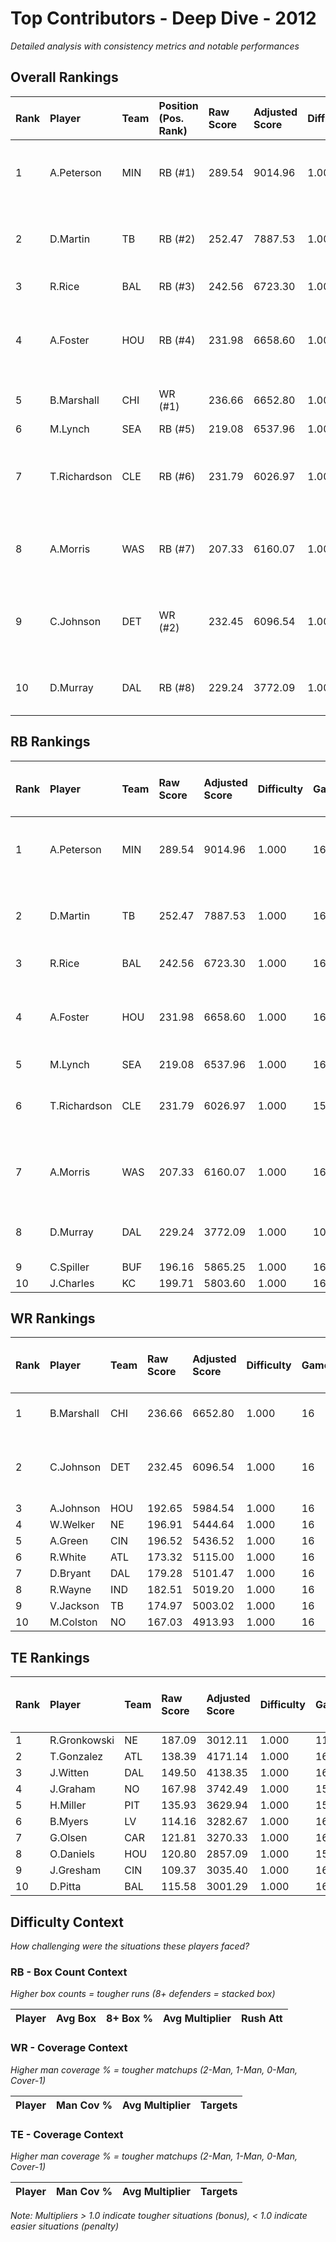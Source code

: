 # Top Contributors - Deep Dive - 2012

*Detailed analysis with consistency metrics and notable performances*

## Overall Rankings

| Rank | Player       | Team | Position (Pos. Rank) | Raw Score | Adjusted Score | Difficulty | Games | Avg/Game | Typical | Consistency | Floor | Ceiling | Peak    | Trend      | Notable Games                  |
| :----| :------------| :----| :--------------------| :---------| :--------------| :----------| :-----| :--------| :-------| :-----------| :-----| :-------| :-------| :----------| :------------------------------|
| 1    | A.Peterson   | MIN  | RB (#1)              | 289.54    | 9014.96        | 1.000      | 16    | 563.44   | 511.13  | 8/2/6       | 468.8 | 672.2   | 870.68  | Increasing | Wk 17 (vs GB), Wk 9 (vs SEA)   |
| 2    | D.Martin     | TB   | RB (#2)              | 252.47    | 7887.53        | 1.000      | 16    | 492.97   | 473.90  | 8/3/5       | 374.8 | 552.6   | 1096.62 | Increasing | Wk 9 (vs LV), Wk 8 (vs MIN)    |
| 3    | R.Rice       | BAL  | RB (#3)              | 242.56    | 6723.30        | 1.000      | 16    | 420.21   | 403.71  | 8/1/7       | 334.3 | 577.8   | 609.12  | Increasing | Wk 3 (vs NE)                   |
| 4    | A.Foster     | HOU  | RB (#4)              | 231.98    | 6658.60        | 1.000      | 16    | 416.16   | 381.72  | 8/1/7       | 337.8 | 462.0   | 680.90  | Stable     | Wk 10 (vs CHI), Wk 12 (vs DET) |
| 5    | B.Marshall   | CHI  | WR (#1)              | 236.66    | 6652.80        | 1.000      | 16    | 415.80   | 405.51  | 9/1/6       | 348.0 | 537.7   | 610.62  | Stable     | Wk 4 (vs DAL)                  |
| 6    | M.Lynch      | SEA  | RB (#5)              | 219.08    | 6537.96        | 1.000      | 16    | 408.62   | 397.31  | 8/3/5       | 325.3 | 460.4   | 566.43  | Stable     |                                |
| 7    | T.Richardson | CLE  | RB (#6)              | 231.79    | 6026.97        | 1.000      | 15    | 401.80   | 392.56  | 6/3/6       | 320.6 | 491.6   | 704.15  | Increasing | Wk 12 (vs PIT), Wk 8 (vs LAC)  |
| 8    | A.Morris     | WAS  | RB (#7)              | 207.33    | 6160.07        | 1.000      | 16    | 385.00   | 341.81  | 8/1/7       | 241.6 | 409.4   | 819.96  | Increasing | Wk 17 (vs DAL), Wk 4 (vs TB)   |
| 9    | C.Johnson    | DET  | WR (#2)              | 232.45    | 6096.54        | 1.000      | 16    | 381.03   | 400.33  | 7/1/8       | 247.8 | 455.7   | 656.92  | Increasing | Wk 13 (vs IND), Wk 16 (vs ATL) |
| 10   | D.Murray     | DAL  | RB (#8)              | 229.24    | 3772.09        | 1.000      | 10    | 377.21   | 346.56  | 3/2/5       | 261.3 | 449.2   | 746.90  | Increasing | Wk 3 (vs TB), Wk 15 (vs PIT)   |

## RB Rankings

| Rank | Player       | Team | Raw Score | Adjusted Score | Difficulty | Games | Avg/Game | Typical | Consistency | Floor | Ceiling | Peak    | Trend      | Notable Games (>150% Typical)  |
| :----| :------------| :----| :---------| :--------------| :----------| :-----| :--------| :-------| :-----------| :-----| :-------| :-------| :----------| :------------------------------|
| 1    | A.Peterson   | MIN  | 289.54    | 9014.96        | 1.000      | 16    | 563.44   | 511.13  | 8/2/6       | 468.8 | 672.2   | 870.68  | Increasing | Wk 17 (vs GB), Wk 9 (vs SEA)   |
| 2    | D.Martin     | TB   | 252.47    | 7887.53        | 1.000      | 16    | 492.97   | 473.90  | 8/3/5       | 374.8 | 552.6   | 1096.62 | Increasing | Wk 9 (vs LV), Wk 8 (vs MIN)    |
| 3    | R.Rice       | BAL  | 242.56    | 6723.30        | 1.000      | 16    | 420.21   | 403.71  | 8/1/7       | 334.3 | 577.8   | 609.12  | Increasing | Wk 3 (vs NE)                   |
| 4    | A.Foster     | HOU  | 231.98    | 6658.60        | 1.000      | 16    | 416.16   | 381.72  | 8/1/7       | 337.8 | 462.0   | 680.90  | Stable     | Wk 10 (vs CHI), Wk 12 (vs DET) |
| 5    | M.Lynch      | SEA  | 219.08    | 6537.96        | 1.000      | 16    | 408.62   | 397.31  | 8/3/5       | 325.3 | 460.4   | 566.43  | Stable     |                                |
| 6    | T.Richardson | CLE  | 231.79    | 6026.97        | 1.000      | 15    | 401.80   | 392.56  | 6/3/6       | 320.6 | 491.6   | 704.15  | Increasing | Wk 12 (vs PIT), Wk 8 (vs LAC)  |
| 7    | A.Morris     | WAS  | 207.33    | 6160.07        | 1.000      | 16    | 385.00   | 341.81  | 8/1/7       | 241.6 | 409.4   | 819.96  | Increasing | Wk 17 (vs DAL), Wk 4 (vs TB)   |
| 8    | D.Murray     | DAL  | 229.24    | 3772.09        | 1.000      | 10    | 377.21   | 346.56  | 3/2/5       | 261.3 | 449.2   | 746.90  | Increasing | Wk 3 (vs TB), Wk 15 (vs PIT)   |
| 9    | C.Spiller    | BUF  | 196.16    | 5865.25        | 1.000      | 16    | 366.58   | 374.91  | 8/2/6       | 295.3 | 490.5   | 604.36  | Increasing |                                |
| 10   | J.Charles    | KC   | 199.71    | 5803.60        | 1.000      | 16    | 362.72   | 380.37  | 8/1/7       | 235.5 | 531.0   | 581.00  | Increasing |                                |

## WR Rankings

| Rank | Player     | Team | Raw Score | Adjusted Score | Difficulty | Games | Avg/Game | Typical | Consistency | Floor | Ceiling | Peak   | Trend      | Notable Games (>150% Typical)  |
| :----| :----------| :----| :---------| :--------------| :----------| :-----| :--------| :-------| :-----------| :-----| :-------| :------| :----------| :------------------------------|
| 1    | B.Marshall | CHI  | 236.66    | 6652.80        | 1.000      | 16    | 415.80   | 405.51  | 9/1/6       | 348.0 | 537.7   | 610.62 | Stable     | Wk 4 (vs DAL)                  |
| 2    | C.Johnson  | DET  | 232.45    | 6096.54        | 1.000      | 16    | 381.03   | 400.33  | 7/1/8       | 247.8 | 455.7   | 656.92 | Increasing | Wk 13 (vs IND), Wk 16 (vs ATL) |
| 3    | A.Johnson  | HOU  | 192.65    | 5984.54        | 1.000      | 16    | 374.03   | 296.69  | 8/1/7       | 219.7 | 491.2   | 867.72 | Increasing |                                |
| 4    | W.Welker   | NE   | 196.91    | 5444.64        | 1.000      | 16    | 340.29   | 335.61  | 8/2/6       | 272.9 | 377.7   | 580.63 | Stable     |                                |
| 5    | A.Green    | CIN  | 196.52    | 5436.52        | 1.000      | 16    | 339.78   | 343.43  | 8/2/6       | 268.6 | 446.6   | 524.84 | Decreasing |                                |
| 6    | R.White    | ATL  | 173.32    | 5115.00        | 1.000      | 16    | 319.69   | 299.82  | 8/0/8       | 166.8 | 454.4   | 652.76 | Decreasing |                                |
| 7    | D.Bryant   | DAL  | 179.28    | 5101.47        | 1.000      | 16    | 318.84   | 285.86  | 7/2/7       | 188.6 | 445.0   | 653.71 | Increasing |                                |
| 8    | R.Wayne    | IND  | 182.51    | 5019.20        | 1.000      | 16    | 313.70   | 299.61  | 8/3/5       | 247.8 | 348.8   | 694.37 | Decreasing |                                |
| 9    | V.Jackson  | TB   | 174.97    | 5003.02        | 1.000      | 16    | 312.69   | 314.53  | 8/1/7       | 183.2 | 393.5   | 545.22 | Decreasing |                                |
| 10   | M.Colston  | NO   | 167.03    | 4913.93        | 1.000      | 16    | 307.12   | 238.29  | 8/2/6       | 182.7 | 311.5   | 691.98 | Stable     |                                |

## TE Rankings

| Rank | Player       | Team | Raw Score | Adjusted Score | Difficulty | Games | Avg/Game | Typical | Consistency | Floor | Ceiling | Peak   | Trend      | Notable Games (>150% Typical) |
| :----| :------------| :----| :---------| :--------------| :----------| :-----| :--------| :-------| :-----------| :-----| :-------| :------| :----------| :-----------------------------|
| 1    | R.Gronkowski | NE   | 187.09    | 3012.11        | 1.000      | 11    | 273.83   | 257.74  | 4/1/6       | 180.6 | 422.9   | 542.94 | Increasing |                               |
| 2    | T.Gonzalez   | ATL  | 138.39    | 4171.14        | 1.000      | 16    | 260.70   | 226.17  | 8/1/7       | 180.2 | 276.4   | 555.00 | Stable     |                               |
| 3    | J.Witten     | DAL  | 149.50    | 4138.35        | 1.000      | 16    | 258.65   | 240.30  | 7/2/7       | 203.1 | 280.8   | 596.47 | Stable     |                               |
| 4    | J.Graham     | NO   | 167.98    | 3742.49        | 1.000      | 15    | 249.50   | 236.89  | 7/1/7       | 160.8 | 324.1   | 518.14 | Decreasing |                               |
| 5    | H.Miller     | PIT  | 135.93    | 3629.94        | 1.000      | 15    | 242.00   | 198.19  | 5/3/7       | 184.0 | 311.6   | 437.54 | Decreasing |                               |
| 6    | B.Myers      | LV   | 114.16    | 3282.67        | 1.000      | 16    | 205.17   | 187.91  | 8/1/7       | 139.3 | 238.3   | 555.16 | Decreasing |                               |
| 7    | G.Olsen      | CAR  | 121.81    | 3270.33        | 1.000      | 16    | 204.40   | 187.02  | 8/2/6       | 140.3 | 218.2   | 429.45 | Increasing |                               |
| 8    | O.Daniels    | HOU  | 120.80    | 2857.09        | 1.000      | 15    | 190.47   | 191.57  | 7/2/6       | 133.5 | 259.5   | 368.52 | Decreasing |                               |
| 9    | J.Gresham    | CIN  | 109.37    | 3035.40        | 1.000      | 16    | 189.71   | 186.04  | 8/1/7       | 142.5 | 234.3   | 326.98 | Stable     |                               |
| 10   | D.Pitta      | BAL  | 115.58    | 3001.29        | 1.000      | 16    | 187.58   | 173.99  | 8/0/8       | 100.5 | 248.8   | 432.49 | Stable     |                               |

## Difficulty Context

*How challenging were the situations these players faced?*

### RB - Box Count Context

*Higher box counts = tougher runs (8+ defenders = stacked box)*

| Player | Avg Box | 8+ Box % | Avg Multiplier | Rush Att |
| :------| :-------| :--------| :--------------| :--------|

### WR - Coverage Context

*Higher man coverage % = tougher matchups (2-Man, 1-Man, 0-Man, Cover-1)*

| Player | Man Cov % | Avg Multiplier | Targets |
| :------| :---------| :--------------| :-------|

### TE - Coverage Context

*Higher man coverage % = tougher matchups (2-Man, 1-Man, 0-Man, Cover-1)*

| Player | Man Cov % | Avg Multiplier | Targets |
| :------| :---------| :--------------| :-------|

*Note: Multipliers > 1.0 indicate tougher situations (bonus), < 1.0 indicate easier situations (penalty)*

